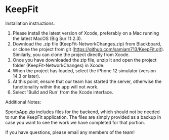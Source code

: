 # KeepFit

Installation instructions:

1. Please install the latest version of Xcode, preferably on a Mac running the latest MacOS (Big Sur 11.2.3).
2. Download the .zip file (KeepFit-NetworkChanges.zip) from Blackboard, or clone the project from git (https://github.com/samiam713/KeepFit.git).
   Similarly, you can clone the project directly from Xcode.
3. Once you have downloaded the zip file, unzip it and open the project folder (KeepFit-NetworkChanges) in Xcode.
4. When the project has loaded, select the iPhone 12 simulator (version 14.3 or later).
5. At this point, ensure that our team has started the server, otherwise the functionality within the app will not work.
6. Select 'Build and Run' from the Xcode interface.

Additional Notes:

SportsApp.zip includes files for the backend, which should not be needed to run the KeepFit application. The files are simply provided as a backup in case you want to see the work we have completed for that portion.

If you have questions, please email any members of the team!
 

